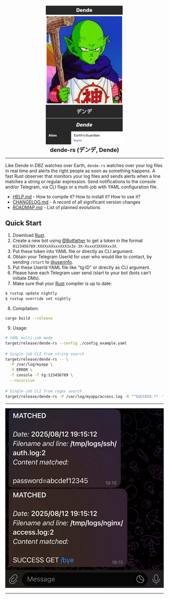 <p align="center">
    <picture>
        <img src="img/dende.png" alt="dende logo" width='250' />
    </picture>
    <br>
    <strong style="font-size: large;">dende-rs (デンデ, Dende)</strong>
</p>

<hr />

Like Dende in DBZ watches over Earth, `dende-rs` watches over your log files in real time and alerts the right people as soon as something happens. A fast Rust observer that monitors your log files and sends alerts when a line matches a string or regular expression. Send notifications to the console and/or Telegram, via CLI flags or a multi-job with YAML configuration file.

- [HELP.md](HELP.md) - How to compile it? How to install it? How to use it?
- [CHANGELOG.md](CHANGELOG.md) - A record of all significant version changes
- [ROADMAP.md](ROADMAP.md) - List of planned evolutions

## Quick Start

1. Download [Rust](https://www.rust-lang.org/tools/install).
2. Create a new bot using [@Botfather](https://core.telegram.org/bots/tutorial#obtain-your-bot-token) to get a token in the format `0123456789:XXXXxXXxxxXxX3x3x-3X-XxxxX3XXXXxx3X`.
3. Put these token into YAML file or directly as CLI argument.
4. Obtain your Telegram UserId for user who would like to contact, by sending `/start` to [@userinfo](https://telegram.me/userinfobot).
5. Put these UserId YAML file like "tg:ID" or directly as CLI argument.
6. Please have each Telegram user send /start to your bot (bots can’t initiate DMs).
7. Make sure that your [Rust](https://www.rust-lang.org/tools/install) compiler is up to date:

```bash
$ rustup update nightly
$ rustup override set nightly
```

8. Compilation:

```bash
cargo build --release
```

9. Usage:

```bash
# YAML multi-job mode
target/release/dende-rs --config ./config_example.yaml

# Single-job CLI from string search
target/release/dende-rs -- \
  -P /var/log/myapp \
  -S ERROR \
  -T console -T tg:123456789 \
  --recursive

# Single-job CLI from regex search
target/release/dende-rs -P /var/log/myapp/access.log -R "^SUCCESS.*" -T tg:123456789
```

<hr />

<p align="center">
    <picture>
        <img src="img/telegram-example.png" alt="example telegram bot" />
    </picture>
    <br>
</p>

<hr />